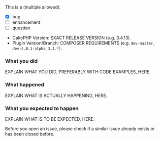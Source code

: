 This is a (multiple allowed):

* [x] bug
* [ ] enhancement
* [ ] question

* CakePHP Version: EXACT RELEASE VERSION (e.g. 3.4.13).
* Plugin Version/Branch: COMPOSER REQUIREMENTS (e.g. `dev-master`, `dev-4.0.1-alpha`, `3.1.*`).

### What you did
EXPLAIN WHAT YOU DID, PREFERABLY WITH CODE EXAMPLES, HERE.

### What happened
EXPLAIN WHAT IS ACTUALLY HAPPENING, HERE.

### What you expected to happen
EXPLAIN WHAT IS TO BE EXPECTED, HERE.

Before you open an issue, please check if a similar issue already exists or has been closed before.
